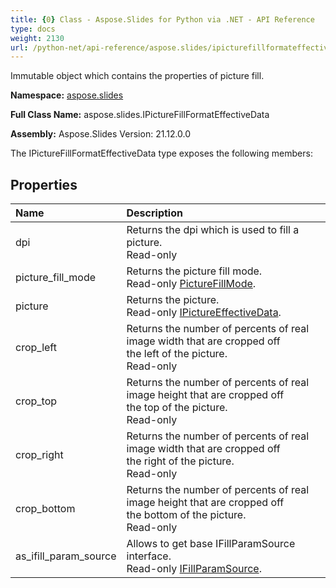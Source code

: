 ```yaml
---
title: {0} Class - Aspose.Slides for Python via .NET - API Reference
type: docs
weight: 2130
url: /python-net/api-reference/aspose.slides/ipicturefillformateffectivedata/
---
```


Immutable object which contains the properties of picture fill.

**Namespace:** [aspose.slides](/python-net/api-reference/aspose.slides/)

**Full Class Name:** aspose.slides.IPictureFillFormatEffectiveData

**Assembly:**  Aspose.Slides Version: 21.12.0.0

The IPictureFillFormatEffectiveData type exposes the following members:
## **Properties**
|**Name**|**Description**|
| :- | :- |
|dpi|Returns the dpi which is used to fill a picture.<br/>            Read-only|
|picture_fill_mode|Returns the picture fill mode.<br/>            Read-only [PictureFillMode](/python-net/api-reference/aspose.slides/picturefillmode/).|
|picture|Returns the picture.<br/>            Read-only [IPictureEffectiveData](/python-net/api-reference/aspose.slides/ipictureeffectivedata/).|
|crop_left|Returns the number of percents of real image width that are cropped off<br/>            the left of the picture. <br/>            Read-only|
|crop_top|Returns the number of percents of real image height that are cropped off<br/>            the top of the picture. <br/>            Read-only|
|crop_right|Returns the number of percents of real image width that are cropped off<br/>            the right of the picture. <br/>            Read-only|
|crop_bottom|Returns the number of percents of real image height that are cropped off<br/>            the bottom of the picture. <br/>            Read-only|
|as_ifill_param_source|Allows to get base IFillParamSource interface.<br/>            Read-only [IFillParamSource](/python-net/api-reference/aspose.slides/ifillparamsource/).|
